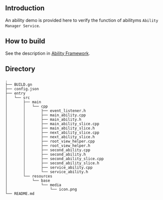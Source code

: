 ## Introduction
An ability demo is provided here to verify the function of abilityms `Ability Manager Service`.

## How to build
See the description in [Ability Framework](https://gitee.com/openharmony/ability_ability_lite/blob/master/README.md).

## Directory
```
.
├── BUILD.gn
├── config.json
├── entry
│   └── src
│       ├── main
│       │   └── cpp
│       │       ├── event_listener.h
│       │       ├── main_ability.cpp
│       │       ├── main_ability.h
│       │       ├── main_ability_slice.cpp
│       │       ├── main_ability_slice.h
│       │       ├── next_ability_slice.cpp
│       │       ├── next_ability_slice.h
│       │       ├── root_view_helper.cpp
│       │       ├── root_view_helper.h
│       │       ├── second_ability.cpp
│       │       ├── second_ability.h
│       │       ├── second_ability_slice.cpp
│       │       ├── second_ability_slice.h
│       │       ├── service_ability.cpp
│       │       └── service_ability.h
│       └── resources
│           └── base
│               └── media
│                   └── icon.png
└── README.md
```